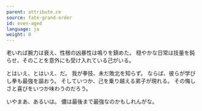 ```yaml
---
parent: attribute.ce
source: fate-grand-order
id: even-aged
language: ja
weight: 0
---
```


老いれば腕力は衰え、性根の凶暴性は鳴りを鎮めた。
穏やかな日常は技量を鈍らせ、そのことを意外にも受け入れている己がいる。

とはいえ、とはいえ、だ。
我が拳技、未だ敗北を知らず。
ならば、彼らが学びし拳も最強を謳おう。
そしていつか、己を乗り越える弟子が現れる。
その悔しさと喜びをいつか味わうのだろう。

いやまあ、あるいは。
儂は最後まで最強なのかもしれんがな。
